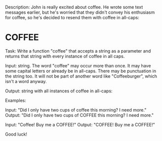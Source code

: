 Description: John is really excited about coffee. He wrote some text messages earlier, but he's worried that they didn't convey his enthusiasm for coffee, so he's decided to resend them with coffee in all-caps:

# COFFEE

Task: Write a function "coffee" that accepts a string as a parameter and returns that string with every instance of coffee in all caps.

Input: string. The word "coffee" may occur more than once. It may have some capital letters or already be in all-caps. There may be punctuation in the string too. It will not be part of another word like "Coffeeburger", which isn't a word anyway.

Output: string with all instances of coffee in all-caps:

Examples:

Input: "Did I only have two cups of coffee this morning? I need more." Output: "Did I only have two cups of COFFEE this morning? I need more."

Input: "Coffee! Buy me a COFFEE!" Output: "COFFEE! Buy me a COFFEE!"

Good luck!
